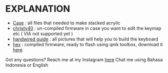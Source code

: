 # EXPLANATION

* [Case](https://github.com/valdiieee/keyboards/tree/main/christy40/Case)
  : all files that needed to make stacked acrylic
* [christy40](https://github.com/valdiieee/keyboards/tree/main/christy40/christy40)
  : un-compiled firmware in case you want to edit the keymap etc ( VIA not supported yet )
* [handwired guide](https://github.com/valdiieee/keyboards/tree/main/christy40/handwired%20guide)
  : all pictures that will help you to build the keyboard
* [hex]()
  : compiled firmware, ready to flash using qmk toolbox, download it [here](https://github.com/qmk/qmk_toolbox/releases)

Got any questions? Reach me at my Instagram [here](https://www.instagram.com/valdydesu_/)
Chat me using Bahasa Indonesia or English
